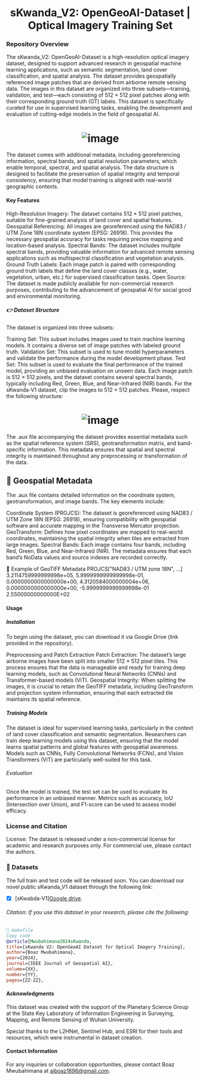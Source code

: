 # <h1 align="center">  <b>sKwanda_V2: OpenGeoAI-Dataset | Optical Imagery Training Set</b><br></h1>
### Repository Overview
The sKwanda_V2: OpenGeoAI-Dataset is a high-resolution optical imagery dataset, designed to support advanced research in geospatial machine learning applications, such as semantic segmentation, land cover classification, and spatial analysis. The dataset provides geospatially referenced image patches that are derived from airborne remote sensing data. The images in this dataset are organized into three subsets—training, validation, and test—each consisting of 512 × 512 pixel patches along with their corresponding ground truth (GT) labels. This dataset is specifically curated for use in supervised learning tasks, enabling the development and evaluation of cutting-edge models in the field of geospatial AI.

# <h1 align="center">  <b>![image](https://github.com/user-attachments/assets/cfaba4c7-0114-4548-bba2-9c6328daeee2)</b><br></h1>
The dataset comes with additional metadata, including georeferencing information, spectral bands, and spatial resolution parameters, which enable temporal, spectral, and spatial analysis. The data structure is designed to facilitate the preservation of spatial integrity and temporal consistency, ensuring that model training is aligned with real-world geographic contexts.

#### Key Features
High-Resolution Imagery: The dataset contains 512 × 512 pixel patches, suitable for fine-grained analysis of land cover and spatial features.
Geospatial Referencing: All images are georeferenced using the NAD83 / UTM Zone 18N coordinate system (EPSG: 26918). This provides the necessary geospatial accuracy for tasks requiring precise mapping and location-based analysis.
Spectral Bands: The dataset includes multiple spectral bands, providing valuable information for advanced remote sensing applications such as multispectral classification and vegetation analysis.
Ground Truth Labels: Each image patch is paired with corresponding ground truth labels that define the land cover classes (e.g., water, vegetation, urban, etc.) for supervised classification tasks.
Open Source: The dataset is made publicly available for non-commercial research purposes, contributing to the advancement of geospatial AI for social good and environmental monitoring.
##### 👉 Dataset Structure
The dataset is organized into three subsets:

Training Set: This subset includes images used to train machine learning models. It contains a diverse set of image patches with labeled ground truth.
Validation Set: This subset is used to tune model hyperparameters and validate the performance during the model development phase.
Test Set: This subset is used to evaluate the final performance of the trained model, providing an unbiased evaluation on unseen data.
Each image patch is 512 × 512 pixels, and the dataset contains several spectral bands, typically including Red, Green, Blue, and Near-Infrared (NIR) bands.
For the sKwanda-V1 dataset, clip the images to 512 × 512 patches. Please, respect the following structure:
# <h1 align="center">  <b>![image](https://github.com/user-attachments/assets/0a1974ca-ed0d-4bfb-b622-2db015faccfa)</b><br></h1>

The .aux file accompanying the dataset provides essential metadata such as the spatial reference system (SRS), geotransformation matrix, and band-specific information. This metadata ensures that spatial and spectral integrity is maintained throughout any preprocessing or transformation of the data.

## 💬 Geospatial Metadata
The .aux file contains detailed information on the coordinate system, geotransformation, and image bands. The key elements include:

Coordinate System (PROJCS): The dataset is georeferenced using NAD83 / UTM Zone 18N (EPSG: 26918), ensuring compatibility with geospatial software and accurate mapping in the Transverse Mercator projection.
GeoTransform: Defines how pixel coordinates are mapped to real-world coordinates, maintaining the spatial integrity when tiles are extracted from large images.
Spectral Bands: Each image contains four bands, including Red, Green, Blue, and Near-Infrared (NIR). The metadata ensures that each band’s NoData values and source indexes are recorded correctly.

🔭 Example of GeoTIFF Metadata
<SRS dataAxisToSRSAxisMapping="1,2">PROJCS["NAD83 / UTM zone 18N", ...]</SRS>
<GeoTransform> 3.2114759999999998e+05, 5.9999999999999998e-01, 0.0000000000000000e+00, 4.3120584000000004e+06, 0.0000000000000000e+00, -5.9999999999999998e-01</GeoTransform>
<PAMRasterBand band="1">
    <NoDataValue>2.55000000000000E+02</NoDataValue>
</PAMRasterBand>

#### Usage
##### Installation
To begin using the dataset, you can download it via Google Drive (link provided in the repository).

Preprocessing and Patch Extraction
Patch Extraction: The dataset’s large airborne images have been split into smaller 512 × 512 pixel tiles. This process ensures that the data is manageable and ready for training deep learning models, such as Convolutional Neural Networks (CNNs) and Transformer-based models (ViT).
Geospatial Integrity: When splitting the images, it is crucial to retain the GeoTIFF metadata, including GeoTransform and projection system information, ensuring that each extracted tile maintains its spatial reference.
##### Training Models
The dataset is ideal for supervised learning tasks, particularly in the context of land cover classification and semantic segmentation. Researchers can train deep learning models using this dataset, ensuring that the model learns spatial patterns and global features with geospatial awareness. Models such as CNNs, Fully Convolutional Networks (FCNs), and Vision Transformers (ViT) are particularly well-suited for this task.

###### Evaluation
Once the model is trained, the test set can be used to evaluate its performance in an unbiased manner. Metrics such as accuracy, IoU (Intersection over Union), and F1-score can be used to assess model efficacy.

### License and Citation
License: The dataset is released under a non-commercial license for academic and research purposes only. For commercial use, please contact the authors.


### :truck: Datasets <a name="dataset"></a>

The full train and test code will be released soon. You can download our novel public sKwanda_V1 dataset through the following link:

- [x] [sKwabda-V1][Google drive](https://drive.google.com/drive/folders/1D7HpbORsItR4IQtyxlpAGm_KFXNlIc1E?usp=drive_link).

###### Citation: If you use this dataset in your research, please cite the following:
```bibtex
📃 makefile
Copy code
@article{Mwubahimana2024sKwanda,
title={sKwanda V2: OpenGeoAI Dataset for Optical Imagery Training},
author={Boaz Mwubahimana},
year={2024},
journal={IEEE Journal of Geospatial AI},
volume={XX},
number={YY},
pages={ZZ-ZZ},
```

#### Acknowledgments
This dataset was created with the support of the Planetary Science Group at the State Key Laboratory of Information Engineering in Surveying, Mapping, and Remote Sensing of Wuhan University. 

Special thanks to the L2HNet, Sentinel Hub, and ESRI for their tools and resources, which were instrumental in dataset creation.

#### Contact Information
For any inquiries or collaboration opportunities, please contact Boaz Mwubahimana at aiboaz1896@gmail.com.
